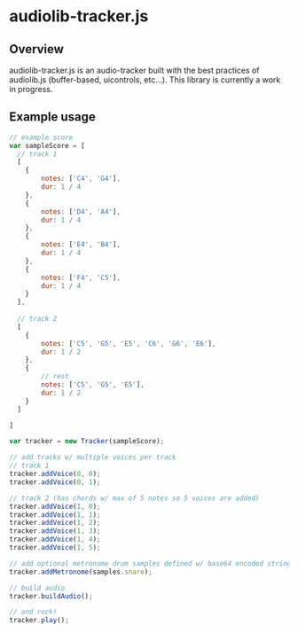 # audiolib-tracker.js
## Overview

audiolib-tracker.js is an audio-tracker built with the best practices of audiolib.js (buffer-based, uicontrols, etc...). This library is currently a work in progress.

## Example usage

```javascript
// example score
var sampleScore = [
  // track 1
  [
    {
        notes: ['C4', 'G4'],
        dur: 1 / 4
    },
    {
        notes: ['D4', 'A4'],
        dur: 1 / 4
    },
    {
        notes: ['E4', 'B4'],
        dur: 1 / 4
    },
    {
        notes: ['F4', 'C5'],
        dur: 1 / 4
    }
  ],
  
  // track 2
  [
    {
        notes: ['C5', 'G5', 'E5', 'C6', 'G6', 'E6'],
        dur: 1 / 2
    },
    {
        // rest
        notes: ['C5', 'G5', 'E5'],
        dur: 1 / 2
    }
  ]

]


``` 

```javascript
var tracker = new Tracker(sampleScore);

// add tracks w/ multiple voices per track
// track 1
tracker.addVoice(0, 0);
tracker.addVoice(0, 1);

// track 2 (has chords w/ max of 5 notes so 5 voices are added)
tracker.addVoice(1, 0);
tracker.addVoice(1, 1);
tracker.addVoice(1, 2);
tracker.addVoice(1, 3);
tracker.addVoice(1, 4);
tracker.addVoice(1, 5);

// add optional metronome drum samples defined w/ base64 encoded string
tracker.addMetronome(samples.snare);

// build audio
tracker.buildAudio();

// and rock!
tracker.play();
```